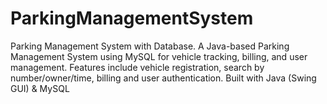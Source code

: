 # ParkingManagementSystem
Parking Management System with Database. A Java-based Parking Management System using MySQL for vehicle tracking, billing, and user management. Features include vehicle registration, search by number/owner/time, billing and user authentication. Built with Java (Swing GUI) &amp; MySQL
